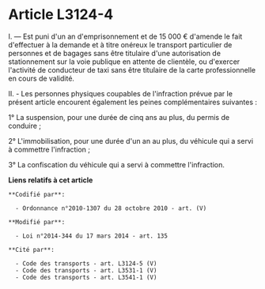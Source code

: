 # Article L3124-4

I. ― Est puni d'un an d'emprisonnement et de 15 000 € d'amende le fait d'effectuer à la demande et à titre onéreux le
transport particulier de personnes et de bagages sans être titulaire d'une autorisation de stationnement sur la voie publique
en attente de clientèle, ou d'exercer l'activité de conducteur de taxi sans être titulaire de la carte professionnelle en
cours de validité.

II. - Les personnes physiques coupables de l'infraction prévue par le présent article encourent également les peines
complémentaires suivantes :

1° La suspension, pour une durée de cinq ans au plus, du permis de conduire ;

2° L'immobilisation, pour une durée d'un an au plus, du véhicule qui a servi à commettre l'infraction ;

3° La confiscation du véhicule qui a servi à commettre l'infraction.

**Liens relatifs à cet article**

	**Codifié par**:

	  - Ordonnance n°2010-1307 du 28 octobre 2010 - art. (V)

	**Modifié par**:

	  - Loi n°2014-344 du 17 mars 2014 - art. 135

	**Cité par**:

	  - Code des transports - art. L3124-5 (V)
	  - Code des transports - art. L3531-1 (V)
	  - Code des transports - art. L3541-1 (V)
